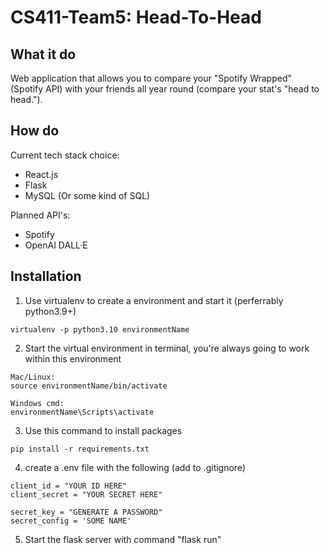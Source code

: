 # CS411-Team5: Head-To-Head

## What it do

Web application that allows you to compare your "Spotify Wrapped" (Spotify API) with your friends all year round (compare your stat's "head to head.").

## How do

Current tech stack choice:

- React.js
- Flask
- MySQL (Or some kind of SQL)

Planned API's:

- Spotify
- OpenAI DALL·E

## Installation

1. Use virtualenv to create a environment and start it (perferrably python3.9+)
```
virtualenv -p python3.10 environmentName
```

2. Start the virtual environment in terminal, you're always going to work within this environment
```
Mac/Linux:
source environmentName/bin/activate

Windows cmd:
environmentName\Scripts\activate
```

3. Use this command to install packages
```
pip install -r requirements.txt
```

4. create a .env file with the following (add to .gitignore)
```
client_id = "YOUR ID HERE"
client_secret = "YOUR SECRET HERE"

secret_key = "GENERATE A PASSWORD"
secret_config = 'SOME NAME'
```

5. Start the flask server with command "flask run"
